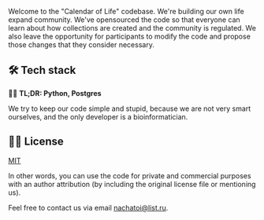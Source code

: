 Welcome to the "Calendar of Life" codebase. We're building our own life expand community. We've opensourced the code so that everyone can learn about how collections are created and the community is regulated. We also leave the opportunity for participants to modify the code and propose those changes that they consider necessary.

## 🛠 Tech stack

👨‍💻 **TL;DR: Python, Postgres**

We try to keep our code simple and stupid, because we are not very smart ourselves, and the only developer is a bioinformatician.  

## 👩‍💼 License 

[MIT](LICENSE.md)

In other words, you can use the code for private and commercial purposes with an author attribution (by including the original license file or mentioning us).

Feel free to contact us via email [nachatoi@list.ru](mailto:nachatoi@list.ru).
